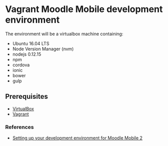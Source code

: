 # Vagrant Moodle Mobile development environment 

The environment will be a virtualbox machine containing:
* Ubuntu 16.04 LTS
* Node Version Manager (nvm)
* nodejs 0.12.15
* npm
* cordova
* ionic
* bower
* gulp

## Prerequisites
* [VirtualBox](https://www.virtualbox.org/wiki/Downloads)
* [Vagrant](https://www.vagrantup.com/downloads.html)

### References
* [Setting up your development environment for Moodle Mobile 2](https://docs.moodle.org/dev/Setting_up_your_development_environment_for_Moodle_Mobile_2)